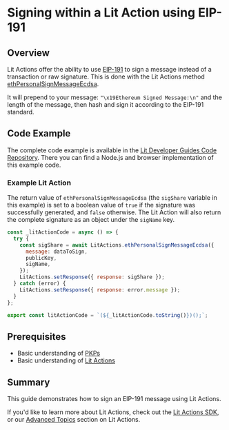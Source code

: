 # Signing within a Lit Action using EIP-191

## Overview

Lit Actions offer the ability to use [EIP-191](https://eips.ethereum.org/EIPS/eip-191?ref=blog.spruceid.com) to sign a message instead of a transaction or raw signature. This is done with the Lit Actions method [ethPersonalSignMessageEcdsa](https://actions-docs.litprotocol.com/#ethpersonalsignmessageecdsa). 

It will prepend to your message: `"\x19Ethereum Signed Message:\n"` and the length of the message, then hash and sign it according to the EIP-191 standard.

## Code Example

The complete code example is available in the [Lit Developer Guides Code Repository](https://github.com/LIT-Protocol/developer-guides-code/tree/master/eip-191-signing). There you can find a Node.js and browser implementation of this example code.

### Example Lit Action

The return value of `ethPersonalSignMessageEcdsa` (the `sigShare` variable in this example) is set to a boolean value of `true` if the signature was successfully generated, and `false` otherwise. The Lit Action will also return the complete signature as an object under the `sigName` key.

```jsx
const _litActionCode = async () => {
  try {
    const sigShare = await LitActions.ethPersonalSignMessageEcdsa({
      message: dataToSign,
      publicKey,
      sigName,
    });
    LitActions.setResponse({ response: sigShare });
  } catch (error) {
    LitActions.setResponse({ response: error.message });
  }
};

export const litActionCode = `(${_litActionCode.toString()})();`;
```
## Prerequisites

- Basic understanding of [PKPs](../../../user-wallets/pkps/overview)
- Basic understanding of [Lit Actions](../serverless-signing/quick-start)

## Summary
This guide demonstrates how to sign an EIP-191 message using Lit Actions.

If you'd like to learn more about Lit Actions, check out the [Lit Actions SDK](https://actions-docs.litprotocol.com/), or our [Advanced Topics](https://developer.litprotocol.com/category/advanced-topics-1) section on Lit Actions.

<FeedbackComponent/>
